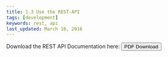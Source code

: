 ```yaml
---
title: 1.3 Use the REST-API
tags: [development]
keywords: rest, api
last_updated: March 10, 2016
---
```


Download the REST API Documentation here:
<a target="_blank" class="noCrossRef" href="files/{{site.pdf_rest_api_file_name}}"><button type="button" class="btn btn-default" aria-label="Left Align"><span class="ion ion-archive" aria-hidden="true"></span> PDF Download</button></a>
